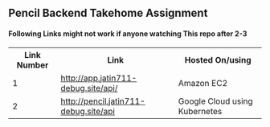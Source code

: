 <h2>Pencil Backend Takehome Assignment</h2>
<h4>Following Links might not work if anyone watching This repo after 2-3</h4>
<table>
    <tr>
        <th>Link Number</th><th>Link</th><th>Hosted On/using</th>
    </tr>
    <tr>
        <td>1</td><td><a href="http://app.jatin711-debug.site/api/">http://app.jatin711-debug.site/api/</a></td><td>Amazon EC2</td>
    </tr>
    <tr>
        <td>2</td><td><a href="http://pencil.jatin711-debug.site/api/">http://pencil.jatin711-debug.site/api</a></td><td>Google Cloud using Kubernetes</td>
    </tr>
</table>